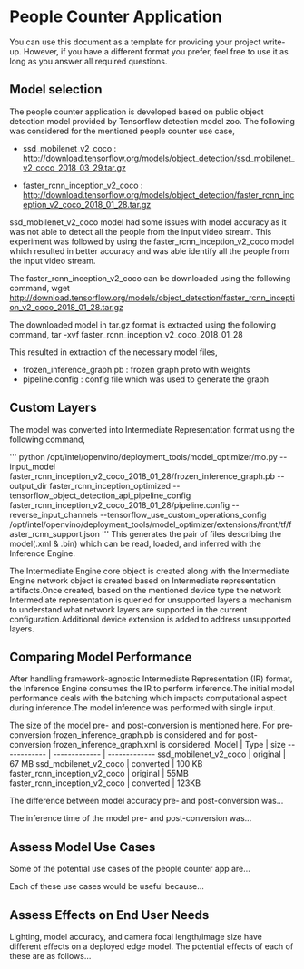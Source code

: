 # People Counter Application

You can use this document as a template for providing your project write-up. However, if you
have a different format you prefer, feel free to use it as long as you answer all required
questions.

## Model selection
The people counter application is developed based on public object detection model provided by Tensorflow detection model zoo. The following was considered for the mentioned people counter use case,
- ssd_mobilenet_v2_coco : http://download.tensorflow.org/models/object_detection/ssd_mobilenet_v2_coco_2018_03_29.tar.gz

- faster_rcnn_inception_v2_coco :  http://download.tensorflow.org/models/object_detection/faster_rcnn_inception_v2_coco_2018_01_28.tar.gz

ssd_mobilenet_v2_coco model had some issues with model accuracy as it was not able to detect all the people from the input video stream. This experiment was followed by using the faster_rcnn_inception_v2_coco model which resulted in better accuracy and was able identify all the people from the input video stream.

The faster_rcnn_inception_v2_coco can be downloaded using the following command,
wget  http://download.tensorflow.org/models/object_detection/faster_rcnn_inception_v2_coco_2018_01_28.tar.gz

The downloaded model in tar.gz format is extracted using the following command,
tar -xvf faster_rcnn_inception_v2_coco_2018_01_28

This resulted in extraction of the necessary model files,
- frozen_inference_graph.pb : frozen graph proto with weights
- pipeline.config : config file which was used to generate the graph

## Custom Layers
The model was converted into Intermediate Representation format using the following command,

'''
python /opt/intel/openvino/deployment_tools/model_optimizer/mo.py --input_model faster_rcnn_inception_v2_coco_2018_01_28/frozen_inference_graph.pb --output_dir faster_rcnn_inception_optimized --tensorflow_object_detection_api_pipeline_config faster_rcnn_inception_v2_coco_2018_01_28/pipeline.config --reverse_input_channels --tensorflow_use_custom_operations_config /opt/intel/openvino/deployment_tools/model_optimizer/extensions/front/tf/faster_rcnn_support.json
'''
This generates the pair of files describing the model(.xml & .bin) which can be read, loaded, and inferred with the Inference Engine.

The Intermediate Engine core object is created along with the Intermediate Engine network object is created based on Intermediate representation artifacts.Once created, based on the mentioned device type the network Intermediate representation is queried for unsupported layers a mechanism to understand what network layers are supported in the current configuration.Additional device extension is added to address unsupported layers.

## Comparing Model Performance

After handling framework-agnostic Intermediate Representation (IR) format, the Inference Engine consumes the IR to perform inference.The initial model performance deals with the batching which impacts computational aspect during inference.The model inference was performed with single input.

The size of the model pre- and post-conversion is mentioned here. For pre-conversion frozen_inference_graph.pb is considered and for post-conversion frozen_inference_graph.xml is considered.
Model | Type | size
------------ | ------------- | -------------
ssd_mobilenet_v2_coco | original | 67 MB
ssd_mobilenet_v2_coco | converted | 100 KB
faster_rcnn_inception_v2_coco | original | 55MB
faster_rcnn_inception_v2_coco | converted | 123KB

The difference between model accuracy pre- and post-conversion was...



The inference time of the model pre- and post-conversion was...

## Assess Model Use Cases

Some of the potential use cases of the people counter app are...

Each of these use cases would be useful because...

## Assess Effects on End User Needs

Lighting, model accuracy, and camera focal length/image size have different effects on a
deployed edge model. The potential effects of each of these are as follows...
